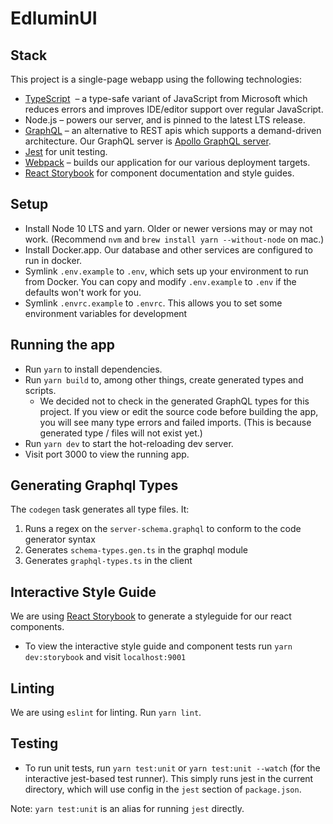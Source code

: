 # EdluminUI

## Stack

This project is a single-page webapp using the following technologies:

- [TypeScript](https://www.typescriptlang.org)  – a type-safe variant of JavaScript from Microsoft which reduces errors and improves IDE/editor support over regular JavaScript.
- Node.js – powers our server, and is pinned to the latest LTS release.
- [GraphQL](http://graphql.org) – an alternative to REST apis which supports a demand-driven architecture. Our GraphQL server is [Apollo GraphQL server](http://dev.apollodata.com/tools/graphql-server/).
- [Jest](http://facebook.github.io/jest/#use) for unit testing.
- [Webpack](https://webpack.github.io) – builds our application for our various deployment targets.
- [React Storybook](https://storybook.js.org/) for component documentation and style guides.

## Setup

- Install Node 10 LTS and yarn. Older or newer versions may or may not work. (Recommend `nvm` and `brew install yarn --without-node` on mac.)
- Install Docker.app. Our database and other services are configured to run in docker.
- Symlink `.env.example` to `.env`, which sets up your environment to run from Docker. You can copy and modify `.env.example` to `.env` if the defaults won't work for you.
- Symlink `.envrc.example` to `.envrc`. This allows you to set some environment variables for development

## Running the app

- Run `yarn` to install dependencies.
- Run `yarn build` to, among other things, create generated types and scripts.
  - We decided not to check in the generated GraphQL types for this project. If you view or edit the source code before building the app, you will see many type errors and failed imports. (This is because generated type / files will not exist yet.)
- Run `yarn dev` to start the hot-reloading dev server.
- Visit port 3000 to view the running app.

## Generating Graphql Types

The `codegen` task generates all type files. It:

1.  Runs a regex on the `server-schema.graphql` to conform to the code generator syntax
2.  Generates `schema-types.gen.ts` in the graphql module
3.  Generates `graphql-types.ts` in the client

## Interactive Style Guide

We are using [React Storybook](https://storybook.js.org/) to generate a styleguide for our react components.

- To view the interactive style guide and component tests run `yarn dev:storybook` and visit `localhost:9001`

## Linting

We are using `eslint` for linting. Run `yarn lint`.

## Testing

- To run unit tests, run `yarn test:unit` or `yarn test:unit --watch` (for the interactive jest-based test runner). This simply runs jest in the current directory, which will use config in the `jest` section of `package.json`.

Note: `yarn test:unit` is an alias for running `jest` directly.
